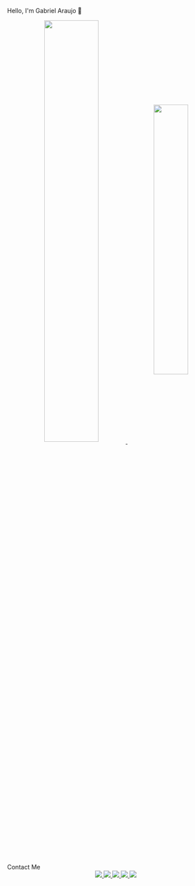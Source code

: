 Hello, I'm Gabriel Araujo 👋
<div align="center">
  <a href="https://github.com/ojuaragabriel"> 
    <img align="center" width="50%" src="https://github-readme-stats.vercel.app/api?username=ojuaragabriel&show_icons=true&theme=dark#gh-dark-mode-only" />
    <img align="center" width="40%" src="https://github-readme-stats.vercel.app/api/top-langs/?username=ojuaragabriel&theme=dark#gh-dark-mode-only&hide_progress=true" />
  </a>
</div>
Contact Me
<div align="center"> 
  <a href="https://instagram.com/ojuaragabriel" target="_blank">
    <img src="https://img.shields.io/badge/-Instagram-%23E4405F?style=for-the-badge&logo=instagram&logoColor=white" target="_blank">
  </a>
  <a href="https://www.twitch.tv/ojuaragabriel" target="_blank">
    <img src="https://img.shields.io/badge/Twitch-9146FF?style=for-the-badge&logo=twitch&logoColor=white" target="_blank">
  </a>
  <a href="https://discord.gg/Ojuaragabriel#7278" target="_blank">
    <img src="https://img.shields.io/badge/Discord-7289DA?style=for-the-badge&logo=discord&logoColor=white" target="_blank">
  </a> 
  <a href="mailto:gabrielcac7@gmail.com">
    <img src="https://img.shields.io/badge/-Gmail-%23D14836?style=for-the-badge&logo=gmail&logoColor=white" target="_blank">
  </a>
  <a href="https://www.linkedin.com/in/gabriel-cerqueira-araujo-de-carvalho-042b3b138/" target="_blank">
    <img src="https://img.shields.io/badge/-LinkedIn-%230077B5?style=for-the-badge&logo=linkedin&logoColor=white" target="_blank">
  </a>
</div>
<!--
<div align="center">
  ![Snake animation](https://github.com/ojuaragabriel/ojuaragabriel/blob/output/github-contribution-grid-snake.svg)
</div>
-->
